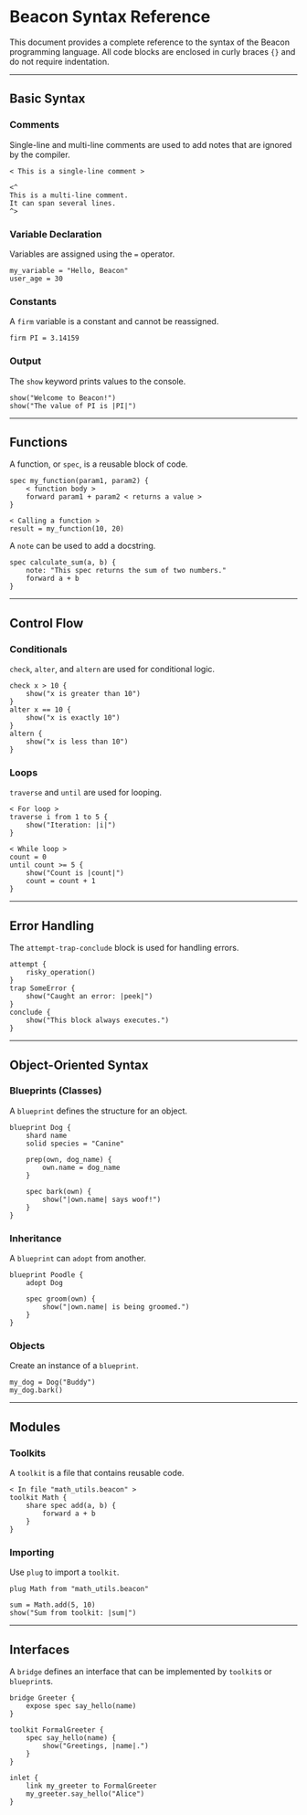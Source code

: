 # Beacon Syntax Reference

This document provides a complete reference to the syntax of the Beacon programming language. All code blocks are enclosed in curly braces `{}` and do not require indentation.

---

## Basic Syntax

### Comments

Single-line and multi-line comments are used to add notes that are ignored by the compiler.

```beacon
< This is a single-line comment >

<^
This is a multi-line comment.
It can span several lines.
^>
```

### Variable Declaration

Variables are assigned using the `=` operator.

```beacon
my_variable = "Hello, Beacon"
user_age = 30
```

### Constants

A `firm` variable is a constant and cannot be reassigned.

```beacon
firm PI = 3.14159
```

### Output

The `show` keyword prints values to the console.

```beacon
show("Welcome to Beacon!")
show("The value of PI is |PI|")
```

---

## Functions

A function, or `spec`, is a reusable block of code.

```beacon
spec my_function(param1, param2) {
    < function body >
    forward param1 + param2 < returns a value >
}

< Calling a function >
result = my_function(10, 20)
```

A `note` can be used to add a docstring.

```beacon
spec calculate_sum(a, b) {
    note: "This spec returns the sum of two numbers."
    forward a + b
}
```

---

## Control Flow

### Conditionals

`check`, `alter`, and `altern` are used for conditional logic.

```beacon
check x > 10 {
    show("x is greater than 10")
}
alter x == 10 {
    show("x is exactly 10")
}
altern {
    show("x is less than 10")
}
```

### Loops

`traverse` and `until` are used for looping.

```beacon
< For loop >
traverse i from 1 to 5 {
    show("Iteration: |i|")
}

< While loop >
count = 0
until count >= 5 {
    show("Count is |count|")
    count = count + 1
}
```

---

## Error Handling

The `attempt-trap-conclude` block is used for handling errors.

```beacon
attempt {
    risky_operation()
}
trap SomeError {
    show("Caught an error: |peek|")
}
conclude {
    show("This block always executes.")
}
```

---

## Object-Oriented Syntax

### Blueprints (Classes)

A `blueprint` defines the structure for an object.

```beacon
blueprint Dog {
    shard name
    solid species = "Canine"

    prep(own, dog_name) {
        own.name = dog_name
    }

    spec bark(own) {
        show("|own.name| says woof!")
    }
}
```

### Inheritance

A `blueprint` can `adopt` from another.

```beacon
blueprint Poodle {
    adopt Dog

    spec groom(own) {
        show("|own.name| is being groomed.")
    }
}
```

### Objects

Create an instance of a `blueprint`.

```beacon
my_dog = Dog("Buddy")
my_dog.bark()
```

---

## Modules

### Toolkits

A `toolkit` is a file that contains reusable code.

```beacon
< In file "math_utils.beacon" >
toolkit Math {
    share spec add(a, b) {
        forward a + b
    }
}
```

### Importing

Use `plug` to import a `toolkit`.

```beacon
plug Math from "math_utils.beacon"

sum = Math.add(5, 10)
show("Sum from toolkit: |sum|")
```

---

## Interfaces

A `bridge` defines an interface that can be implemented by `toolkit`s or `blueprint`s.

```beacon
bridge Greeter {
    expose spec say_hello(name)
}

toolkit FormalGreeter {
    spec say_hello(name) {
        show("Greetings, |name|.")
    }
}

inlet {
    link my_greeter to FormalGreeter
    my_greeter.say_hello("Alice")
}
```

